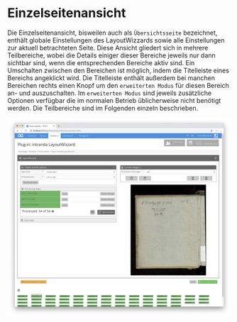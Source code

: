 # Einzelseitenansicht

Die Einzelseitenansicht, bisweilen auch als `Übersichtsseite` bezeichnet, enthält globale Einstellungen des LayoutWizzards sowie alle Einstellungen zur aktuell betrachteten Seite. Diese Ansicht gliedert sich in mehrere Teilbereiche, wobei die Details einiger dieser Bereiche jeweils nur dann sichtbar sind, wenn die entsprechenden Bereiche aktiv sind. Ein Umschalten zwischen den Bereichen ist möglich, indem die Titelleiste eines Bereichs angeklickt wird. Die Titelleiste enthält außerdem bei manchen Bereichen rechts einen Knopf um den `erweiterten Modus` für diesen Bereich an- und auszuschalten. Im `erweiterten Modus` sind jeweils zusätzliche Optionen verfügbar die im normalen Betrieb üblicherweise nicht benötigt werden. Die Teilbereiche sind im Folgenden einzeln beschrieben.

![Einzelseitenansicht des LayoutWizzards](../../../../.gitbook/assets/layoutwizzard_10.png)



